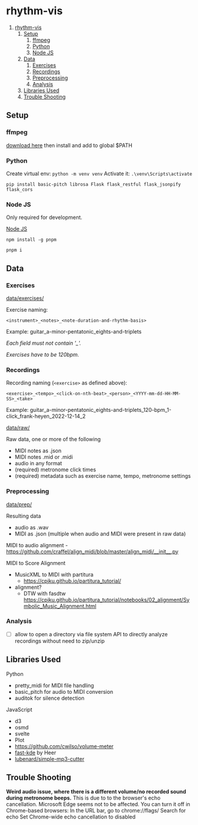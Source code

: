 # rhythm-vis

1. [rhythm-vis](#rhythm-vis)
   1. [Setup](#setup)
      1. [ffmpeg](#ffmpeg)
      2. [Python](#python)
      3. [Node JS](#node-js)
   2. [Data](#data)
      1. [Exercises](#exercises)
      2. [Recordings](#recordings)
      3. [Preprocessing](#preprocessing)
      4. [Analysis](#analysis)
   3. [Libraries Used](#libraries-used)
   4. [Trouble Shooting](#trouble-shooting)


## Setup

### ffmpeg

[download here](https://ffmpeg.org/download.html) then install and add to global $PATH

### Python

Create virtual env: `python -m venv venv`
Activate it: `.\venv\Scripts\activate`

```
pip install basic-pitch librosa Flask flask_restful flask_jsonpify flask_cors
```

### Node JS

Only required for development.

[Node JS]( https://nodejs.org/en/)

`npm install -g pnpm`

`pnpm i`

## Data

### Exercises

[data/exercises/](data/exercises/)

Exercise naming:

`<instrument>_<notes>_<note-duration-and-rhythm-basis>`

Example: guitar_a-minor-pentatonic_eights-and-triplets

*Each field must not contain '_'.*

*Exercises have to be 120bpm.*

### Recordings

Recording naming (`<exercise>` as defined above):

`<exercise>_<tempo>_<click-on-nth-beat>_<person>_<YYYY-mm-dd-HH-MM-SS>_<take>`

Example: guitar_a-minor-pentatonic_eights-and-triplets_120-bpm_1-click_frank-heyen_2022-12-14_2

[data/raw/](data/raw/)

Raw data, one or more of the following
- MIDI notes as .json
- MIDI notes .mid or .midi
- audio in any format
- (required) metronome click times
- (required) metadata such as exercise name, tempo, metronome settings

### Preprocessing

[data/prep/](data/prep/)

Resulting data
- audio as .wav
- MIDI as .json (multiple when audio and MIDI were present in raw data)



MIDI to audio alignment
 -https://github.com/craffel/align_midi/blob/master/align_midi/__init__.py


MIDI to Score Alignment

- MusicXML to MIDI with partitura
  - https://cpjku.github.io/partitura_tutorial/
- alignment?
  - DTW with fasdtw https://cpjku.github.io/partitura_tutorial/notebooks/02_alignment/Symbolic_Music_Alignment.html


### Analysis

- [ ] allow to open a directory via file system API to directly analyze recordings without need to zip/unzip

## Libraries Used

Python
- pretty_midi for MIDI file handling
- basic_pitch for audio to MIDI conversion
- auditok for silence detection


JavaScript
- d3
- osmd
- svelte
- Plot
- https://github.com/cwilso/volume-meter
- [fast-kde](https://www.npmjs.com/package/fast-kde) by Heer
- [lubenard/simple-mp3-cutter](https://github.com/lubenard/simple-mp3-cutter/blob/master/src/cutter.js)


## Trouble Shooting

**Weird audio issue, where there is a different volume/no recorded sound during metronome beeps.**
This is due to to the browser's echo cancellation.
Microsoft Edge seems not to be affected.
You can turn it off in Chrome-based browsers:
In the URL bar, go to chrome://flags/
Search for echo
Set Chrome-wide echo cancellation to disabled
